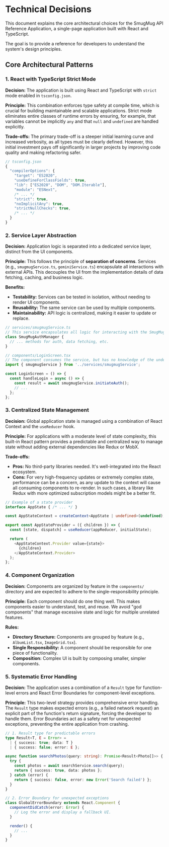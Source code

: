 # Technical Decisions

This document explains the core architectural choices for the SmugMug API Reference Application, a single-page application built with React and TypeScript.

The goal is to provide a reference for developers to understand the system's design principles.

## Core Architectural Patterns

### 1. React with TypeScript Strict Mode

**Decision:** The application is built using React and TypeScript with `strict` mode enabled in `tsconfig.json`.

**Principle:** This combination enforces type safety at compile time, which is crucial for building maintainable and scalable applications. Strict mode eliminates entire classes of runtime errors by ensuring, for example, that variables cannot be implicitly `any` and that `null` and `undefined` are handled explicitly.

**Trade-offs:** The primary trade-off is a steeper initial learning curve and increased verbosity, as all types must be clearly defined. However, this initial investment pays off significantly in larger projects by improving code quality and making refactoring safer.

```typescript
// tsconfig.json
{
  "compilerOptions": {
    "target": "ES2020",
    "useDefineForClassFields": true,
    "lib": ["ES2020", "DOM", "DOM.Iterable"],
    "module": "ESNext",
    /* ... */
    "strict": true,
    "noImplicitAny": true,
    "strictNullChecks": true,
    /* ... */
  }
}
```

### 2. Service Layer Abstraction

**Decision:** Application logic is separated into a dedicated service layer, distinct from the UI components.

**Principle:** This follows the principle of **separation of concerns**. Services (e.g., `smugmugService.ts`, `geminiService.ts`) encapsulate all interactions with external APIs. This decouples the UI from the implementation details of data fetching, caching, and business logic.

**Benefits:**
-   **Testability:** Services can be tested in isolation, without needing to render UI components.
-   **Reusability:** The same service can be used by multiple components.
-   **Maintainability:** API logic is centralized, making it easier to update or replace.

```typescript
// services/smugmugService.ts
// This service encapsulates all logic for interacting with the SmugMug API.
class SmugMugAuthManager {
  // ... methods for auth, data fetching, etc.
}

// components/LoginScreen.tsx
// The component consumes the service, but has no knowledge of the underlying API calls.
import { smugmugService } from '../services/smugmugService';

const LoginScreen = () => {
  const handleLogin = async () => {
    const result = await smugmugService.initiateAuth();
    // ...
  };
};
```

### 3. Centralized State Management

**Decision:** Global application state is managed using a combination of React Context and the `useReducer` hook.

**Principle:** For applications with a moderate level of state complexity, this built-in React pattern provides a predictable and centralized way to manage state without adding external dependencies like Redux or MobX.

**Trade-offs:**
-   **Pros:** No third-party libraries needed. It's well-integrated into the React ecosystem.
-   **Cons:** For very high-frequency updates or extremely complex state, performance can be a concern, as any update to the context will cause all consuming components to re-render. In such cases, a library like Redux with more optimized subscription models might be a better fit.

```typescript
// Example of a state provider
interface AppState { /* ... */ }

const AppStateContext = createContext<AppState | undefined>(undefined);

export const AppStateProvider = ({ children }) => {
  const [state, dispatch] = useReducer(appReducer, initialState);

  return (
    <AppStateContext.Provider value={state}>
      {children}
    </AppStateContext.Provider>
  );
};
```

### 4. Component Organization

**Decision:** Components are organized by feature in the `components/` directory and are expected to adhere to the single-responsibility principle.

**Principle:** Each component should do one thing well. This makes components easier to understand, test, and reuse. We avoid "god components" that manage excessive state and logic for multiple unrelated features.

**Rules:**
-   **Directory Structure:** Components are grouped by feature (e.g., `AlbumList.tsx`, `ImageGrid.tsx`).
-   **Single Responsibility:** A component should be responsible for one piece of functionality.
-   **Composition:** Complex UI is built by composing smaller, simpler components.

### 5. Systematic Error Handling

**Decision:** The application uses a combination of a `Result` type for function-level errors and React Error Boundaries for component-level exceptions.

**Principle:** This two-level strategy provides comprehensive error handling. The `Result` type makes expected errors (e.g., a failed network request) an explicit part of the function's return signature, forcing the developer to handle them. Error Boundaries act as a safety net for unexpected exceptions, preventing the entire application from crashing.

```typescript
// 1. Result type for predictable errors
type Result<T, E = Error> =
  | { success: true; data: T }
  | { success: false; error: E };

async function searchPhotos(query: string): Promise<Result<Photo[]>> {
  try {
    const photos = await searchService.search(query);
    return { success: true, data: photos };
  } catch (error) {
    return { success: false, error: new Error('Search failed') };
  }
}

// 2. Error Boundary for unexpected exceptions
class GlobalErrorBoundary extends React.Component {
  componentDidCatch(error: Error) {
    // Log the error and display a fallback UI.
  }

  render() {
    // ...
  }
}
```
